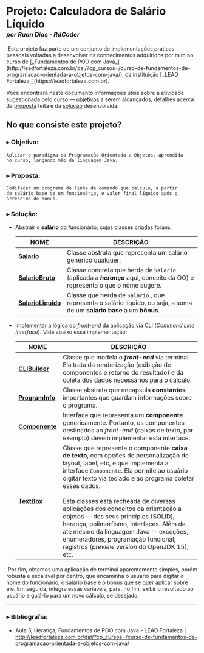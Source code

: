 <div>
    <h1>
        Projeto: Calculadora de Salário Líquido
        <font size="3">
            <br><i>por Ruan Dias - RdCoder</i>
        </font>
    </h1>
</div>
​	Este projeto faz parte de um conjunto de implementações práticas pessoais voltadas a desenvolver os conhecimentos adquiridos por mim no curso de
[_Fundamentos de POO com Java_](http://leadfortaleza.com.br/dal/?cp_cursos=/curso-de-fundamentos-de-programacao-orientada-a-objetos-com-java/),
da instituição [_LEAD Fortaleza_](https://leadfortaleza.com.br).

Você encontrará neste documento informações úteis sobre a
atividade sugestionada pelo curso — [objetivos](#objetivo) a serem
alcançados, detalhes acerca da [proposta](#proposta) feita e da [solução](#solucao) desenvolvida.



## No que consiste este projeto?

### <span id="objetivo">▸ Objetivo:</span>

    Aplicar o paradigma da Programação Orientada a Objetos, aprendida
    no curso, lançando mão da linguagem Java.


### <span id="proposta">▸ Proposta:</span>

    Codificar um programa de linha de comando que calcule, a partir
    do salário base de um funcionário, o valor final líquido após o
    acréscimo de bônus.


### <span id="solucao">▸ Solução:</span>

- Abstrair o **salário** do funcionário, cujas classes criadas foram:

  | NOME                                                         | DESCRIÇÃO                                                    |
  | ------------------------------------------------------------ | ------------------------------------------------------------ |
  | [**Salario**](./src/main/java/rdcoder/edu/fundamentos_de_poo_com_java/heranca/calculadora_salario_liquido/salario/Salario.java) | Classe abstrata que representa um salário genérico qualquer. |
  | [**SalarioBruto**](./src/main/java/rdcoder/edu/fundamentos_de_poo_com_java/heranca/calculadora_salario_liquido/salario/SalarioBruto.java) | Classe concreta que herda de `Salario` (aplicada a ***herança*** aqui, conceito da OO) e representa o que o nome sugere. |
  | [**SalarioLiquido**](./src/main/java/rdcoder/edu/fundamentos_de_poo_com_java/heranca/calculadora_salario_liquido/salario/SalarioLiquido.java) | Classe que herda de `Salario` , que representa o salário líquido, ou seja, a soma de um **salário base** a um **bônus**. |

- Implementar a lógica do *front-end* da aplicação via CLI (*Command Line Interface*). Vide abaixo essa implementação:

  | NOME                                                         | DESCRIÇÃO                                                    |
  | ------------------------------------------------------------ | ------------------------------------------------------------ |
  | [**CLIBuilder**](./src/main/java/rdcoder/edu/fundamentos_de_poo_com_java/heranca/calculadora_salario_liquido/ui/CLIBuilder.java) | Classe que modela o ***front-end*** via terminal. Ela trata da renderização (exibição de componentes e retorno do resultado) e da coleta dos dados necessários para o cálculo. |
  | [**ProgramInfo**](./src/main/java/rdcoder/edu/fundamentos_de_poo_com_java/heranca/calculadora_salario_liquido/ui/ProgramInfo.java) | Classe abstrata que encapsula **constantes** importantes que guardam informações sobre o programa. |
  | [**Componente**](./src/main/java/rdcoder/edu/fundamentos_de_poo_com_java/heranca/calculadora_salario_liquido/ui/cli_components/Componente.java) | Interface que representa um **componente** genericamente. Portanto, os componentes destinados ao *front-end* (caixas de texto, por exemplo) devem implementar esta interface. |
  | [**TextBox**](./src/main/java/rdcoder/edu/fundamentos_de_poo_com_java/heranca/calculadora_salario_liquido/ui/cli_components/TextBox.java) | Classe que representa o componente **caixa de texto**, com opções de personalização de layout, label, etc, e que implementa a interface `Componente`. Ela permite ao usuário digitar texto via teclado e ao programa coletar esses dados.<br><br>Esta classes está recheada de diversas aplicações dos conceitos da orientação a objetos — dos seus princípios (SOLID), herança, polimorfismo, interfaces. Além de, até mesmo da linguagem Java — exceções, enumeradores, programação funcional, registros (*preview version* do OpenJDK 15), etc. |



​	Por fim, obtemos uma aplicação de terminal aparentemente simples, porém robusta e escalável por dentro, que encaminha o usuário para digitar o nome do funcionário, o salário base e o bônus que se quer aplicar sobre ele. Em seguida, integra essas variáveis, para, no fim, exibir o resultado ao usuário e guiá-lo para um novo cálculo, se desejado.

----



### ▸ Bibliografia:

- Aula 5, Herança, Fundamentos de POO com Java - LEAD Fortaleza | 
<http://leadfortaleza.com.br/dal/?cp_cursos=/curso-de-fundamentos-de-programacao-orientada-a-objetos-com-java/>